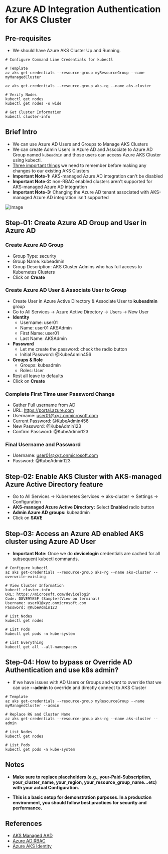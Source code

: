 # Azure AD Integration Authentication for AKS Cluster 

## Pre-requisites
- We should have Azure AKS Cluster Up and Running.
```
# Configure Command Line Credentials for kubectl

# Template
az aks get-credentials --resource-group myResourceGroup --name myManagedCluster 

az aks get-credentials --resource-group aks-rg --name aks-cluster

# Verify Nodes
kubectl get nodes 
kubectl get nodes -o wide

# Get Cluster Information
kubectl cluster-info
```

## Brief Intro
- We can use Azure AD Users and Groups to Manage AKS Clusters
- We can create Admin Users in Azure AD and Associate to Azure AD Group named `kubeadmin` and those users can access Azure AKS Cluster using kubectl. 
- [Three important things](https://docs.microsoft.com/en-us/azure/aks/managed-aad#limitations) we need to remember before making any changes to our existing AKS Clusters
- **Important Note-1:** AKS-managed Azure AD integration can't be disabled
- **Important Note-2:** non-RBAC enabled clusters aren't supported for AKS-managed Azure AD integration
- **Important Note-3:** Changing the Azure AD tenant associated with AKS-managed Azure AD integration isn't supported

![Image](https://github.com/user-attachments/assets/cacc5283-65ee-44a4-87d8-974d30c2e212)



## Step-01: Create Azure AD Group and User in Azure AD 
### Create Azure AD Group 
- Group Type: security 
- Group Name: kubeadmin
- Group Description: AKS Cluster Admins who has full access to Kubernetes Clusters 
- Click on **Create**

### Create Azure AD User & Associate User to Group
- Create User in Azure Active Directory &  Associate User to **kubeadmin** group
- Go to All Services -> Azure Active Directory -> Users -> New User
- **Identity**
  - Username: user01
  - Name: user01 AKSAdmin
  - First Name: user01
  - Last Name: AKSAdmin
- **Password**
  - Let me create the password: check the radio button
  - Initial Password: @KubeAdmin456
- **Groups & Role**
  - Groups: kubeadmin
  - Roles: User
- Rest all leave to defaults
- Click on **Create**

### Complete First Time user Password Change
- Gather Full username from AD
- URL: https://portal.azure.com
- Username: user01@xyz.onmicrosoft.com 
- Current Password: @KubeAdmin456
- New Password: @KubeAdmin123
- Confirm Password: @KubeAdmin123

### Final Username and Password
- Username: user01@xyz.onmicrosoft.com  
- Password: @KubeAdmin123


## Step-02: Enable AKS Cluster with AKS-managed Azure Active Directory feature
- Go to All Services -> Kubernetes Services -> aks-cluster -> Settings -> Configuration
- **AKS-managed Azure Active Directory:** Select **Enabled** radio button
- **Admin Azure AD groups:** kubeadmin
- Click on **SAVE**


## Step-03: Access an Azure AD enabled AKS cluster using Azure AD User
- **Important Note:** Once we do **devicelogin** credentials are cached for all subsequent kubectl commands.
```
# Configure kubectl
az aks get-credentials --resource-group aks-rg --name aks-cluster --overwrite-existing

# View Cluster Information
kubectl cluster-info
URL: https://microsoft.com/devicelogin
Code: D8VE9YE5F (Sample)(View on terminal)
Username: user01@xyz.onmicrosoft.com 
Password: @KubeAdmin123

# List Nodes
kubectl get nodes

# List Pods
kubectl get pods -n kube-system

# List Everything
kubectl get all --all-namespaces
```

## Step-04: How to bypass or Override AD Authentication and use k8s admin?
- If we have issues with AD Users or Groups and want to override that we can use **--admin** to override and directly connect to AKS Cluster
```
# Template
az aks get-credentials --resource-group myResourceGroup --name myManagedCluster --admin

# Replace RG and Cluster Name
az aks get-credentials --resource-group aks-rg --name aks-cluster --admin

# List Nodes
kubectl get nodes

# List Pods
kubectl get pods -n kube-system
```
## Notes

- **Make sure to replace placeholders (e.g., your-Paid-Subscription, your_cluster_name, your_region, your_resource_group_name...etc) with your actual Configuration.**

- **This is a basic setup for demonstration purposes. In a production environment, you should follow best practices for security and performance.**


## References
- [AKS Managed AAD](https://docs.microsoft.com/en-us/azure/aks/managed-aad)
- [Azure AD RBAC](https://docs.microsoft.com/en-us/azure/aks/azure-ad-rbac)
- [Azure AKS Identity](https://docs.microsoft.com/en-us/azure/aks/concepts-identity)
